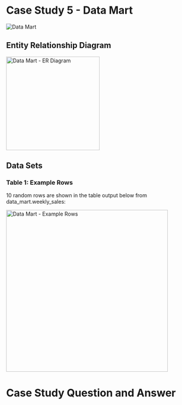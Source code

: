 # Case Study 5 - Data Mart
![Data Mart](https://8weeksqlchallenge.com/images/case-study-designs/5.png)
## Entity Relationship Diagram
<img width="252" alt="Data Mart - ER Diagram" src="https://user-images.githubusercontent.com/93120413/147722598-7eed7bb8-9790-4a9b-8d62-7b06f0188e55.png">

##  Data Sets
### Table 1: Example Rows
10 random rows are shown in the table output below from data_mart.weekly_sales:

<img width="436" alt="Data Mart - Example Rows" src="https://user-images.githubusercontent.com/93120413/147722600-d41d2d79-b740-4b65-a7f2-2c4962c47cf3.png">

# Case Study Question and Answer
